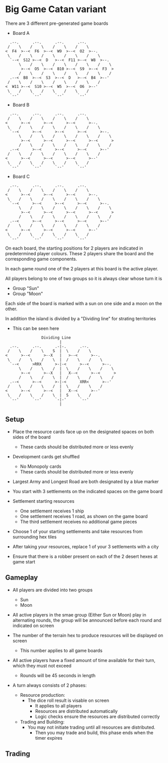 # Big Game Catan variant

There are 3 different pre-generated game boards


* Board A

```
  .--.      .--.      .--.      .--.
 /    \    /    \    /    \    /    \
<  F4  >--<  F6  >--<  W9  >--<  O2  >--.
 \    /    \    /    \    /    \    /    \
  `--<  S12 >--<  D   >--<  F11 >--<  W8  >--.
      \    /    \    /    \    /    \    /    \
       >--<  O5  >--<  B10 >--<  S9  >--<  F3  >
      /    \    /    \    /    \    /    \    /
  .--<  B8  >--<  S3  >--<  D   >--<  B4  >--'
 /    \    /    \    /    \    /    \    /
<  W11 >--<  S10 >--<  W5  >--<  O6  >--'
 \    /    \    /    \    /    \    /
  `--'      `--'      `--'      `--'
```


* Board B

```
  .--.      .--.      .--.      .--.
 /    \    /    \    /    \    /    \
<      >--<      >--<      >--<      >--.
 \    /    \    /    \    /    \    /    \
  `--<      >--<      >--<      >--<      >--.
      \    /    \    /    \    /    \    /    \
       >--<      >--<      >--<      >--<      >
      /    \    /    \    /    \    /    \    /
  .--<      >--<      >--<      >--<      >--'
 /    \    /    \    /    \    /    \    /
<      >--<      >--<      >--<      >--'
 \    /    \    /    \    /    \    /
  `--'      `--'      `--'      `--'
```

* Board C

```
  .--.      .--.      .--.      .--.
 /    \    /    \    /    \    /    \
<      >--<      >--<      >--<      >--.
 \    /    \    /    \    /    \    /    \
  `--<      >--<      >--<      >--<      >--.
      \    /    \    /    \    /    \    /    \
       >--<      >--<      >--<      >--<      >
      /    \    /    \    /    \    /    \    /
  .--<      >--<      >--<      >--<      >--'
 /    \    /    \    /    \    /    \    /
<      >--<      >--<      >--<      >--'
 \    /    \    /    \    /    \    /
  `--'      `--'      `--'      `--'
```

On each board, the starting positions for 2 players are indicated in
predetermined player colours. These 2 players share the board and the
corresponding game components.

In each game round one of the 2 players at this board is the active player.

All players belong to one of two groups so it is always clear whose turn it is
* Group "Sun"
* Group "Moon"

Each side of the board is marked with a sun on one side and a moon on the other.

In addition the island is divided by a "Dividing line" for strating territories
* This can be seen here

```
                Dividing Line
                        |
  .--.      .--.      .-|-.      .--.
 /    \    /    \    S  |  \    /    \
<      >--<      >--X   |   >--<      >--.
 \    /    \    /    \  |  /    \    /    \
  `--<      >RRX      >-|-<      >--<      >--.
      \    /    \    /  |  \    /    \    /    \
       >--<      >--X   |   X--<      >--<      >
      /    \    /    \  |  /    \    /    \    /
  .--<      >--<      >-|-<      XRR<      >--'
 /    \    /    \    /  |  \    /    \    /
<      >--<      >--<   |   X--<      >--'
 \    /    \    /    \  |  S    \    /
  `--'      `--'      `-|-'      `--'
                        |
```

## Setup

* Place the resource cards face up on the designated spaces on both sides of the
  board
  * These cards should be distributed more or less evenly

* Development cards get shuffled
  * No Monopoly cards
  * These cards should be distributed more or less evenly

* Largest Army and Longest Road are both designated by a blue marker

* You start with 3 settlements on the indicated spaces on the game board

* Settlement starting resources
  * One settlement receives 1 ship
  * One settlement receives 1 road, as shown on the game board
  * The third settlement receives no additional game pieces

* Choose 1 of your starting settlements and take resources from surrounding hex
  tiles

* After taking your resources, replace 1 of your 3 settlements with a city

* Ensure that there is a robber present on each of the 2 desert hexes at game
  start

## Gameplay

* All players are divided into two groups
  * Sun
  * Moon
* All active players in the smae group (Either Sun or Moon) play in alternating
  rounds, the group will be announced before each round and indicated on screen

* The number of the terrain hex to produce resources will be displayed on screen
  * This number applies to all game boards

* All active players have a fixed amount of time available for their turn, which
  they must not exceed
  * Rounds will be 45 seconds in length

* A turn always consists of 2 phases:
  * Resource production:
    * The dice roll result is visable on screen
      * It applies to all players
      * Resources are distributed automatically
      * Logic checks ensure the resources are distributed correctly
  * Trading and Building:
    * You may not initiate trading until all resources are distributed.
      * Then you may trade and build, this phase ends when the timer expires

## Trading
